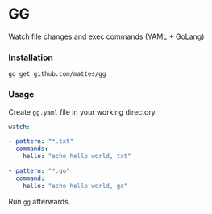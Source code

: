 GG
==

Watch file changes and exec commands (YAML + GoLang)


### Installation
```
go get github.com/mattes/gg
```


### Usage

Create ``gg.yaml`` file in your working directory.

```yaml
watch:

- pattern: "*.txt"
  commands:
    hello: "echo hello world, txt"

- pattern: "*.go"
  command:
    hello: "echo hello world, go"
```

Run ``gg`` afterwards.
